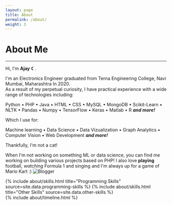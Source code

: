```yaml
---
layout: page
title: About
permalink: /about/
weight: 3
---
```


# **About Me**

---

Hi, I'm **Ajay ☾**.

I'm an Electronics Engineer graduated from Terna Engineering College, Navi Mumbai, Maharashtra In 2020.<br>
As a result of my perpetual curiosity, I have practical experience with a wide range of technologies including:

Python • PHP • Java • HTML • CSS • MySQL • MongoDB • Scikit-Learn • NLTK • Pandas • Numpy • TensorFlow • Keras • Matlab • R **_and more!_**

Which I use for:

Machine learning • Data Science • Data Vizualization • Graph Analytics • Computer Vision • Web Development **_and more!_**

Thankfully, I'm not a cat!

When I'm not working on something ML or data science, you can find me working on building various projects based on PHP! I also love **playing** football, _watching_ Formula 1 and singing and I'm always up for a game of Mario Kart :)
![Blogger](https://img.shields.io/badge/Blogger-FF5722?style=for-the-badge&logo=blogger&logoColor=white)
<!--
{% capture carousel_images %}
../assets/img/profile.jpg
https://i.pinimg.com/originals/08/e7/ec/08e7ec0f84233b37ac26e920bc60ec57.gif
{% endcapture %}
{% include elements/carousel.html %}
-->

<div class="row">
{% include about/skills.html title="Programming Skills" source=site.data.programming-skills %}
{% include about/skills.html title="Other Skills" source=site.data.other-skills %}
</div>


<div class="row">
{% include about/timeline.html %}
</div>
